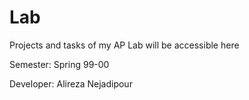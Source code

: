 # Lab
Projects and tasks of my AP Lab will be accessible here

Semester: Spring 99-00

Developer: Alireza Nejadipour
